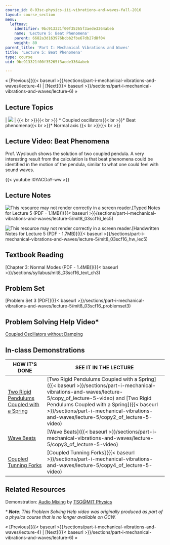```yaml
---
course_id: 8-03sc-physics-iii-vibrations-and-waves-fall-2016
layout: course_section
menu:
  leftnav:
    identifier: 9bc913321f00f35265f3aede3364abeb
    name: 'Lecture 5: Beat Phenomena'
    parent: 6682a3d163976bcbb2fbe67db27d8f04
    weight: 80
parent_title: 'Part I: Mechanical Vibrations and Waves'
title: 'Lecture 5: Beat Phenomena'
type: course
uid: 9bc913321f00f35265f3aede3364abeb

---
```


« [Previous]({{< baseurl >}}/sections/part-i-mechanical-vibrations-and-waves/lecture-4) | [Next]({{< baseurl >}}/sections/part-i-mechanical-vibrations-and-waves/lecture-6) »

Lecture Topics
--------------

| ![](/coursemedia/8-03sc-physics-iii-vibrations-and-waves-fall-2016/399a78dfbe2d4f60a90700df0d142614_L5.jpg) |  {{< br >}}{{< br >}} *   Coupled oscillators{{< br >}}*   Beat phenomena{{< br >}}*   Normal axis {{< br >}}{{< br >}}  

Lecture Video: Beat Phenomena
-----------------------------

Prof. Wyslouch shows the solution of two coupled pendula. A very interesting result from the calculation is that beat phenomena could be identified in the motion of the pendula, similar to what one could feel with sound waves.

{{< youtube I0YACDaY-ww >}}

Lecture Notes
-------------

![This resource may not render correctly in a screen reader.](/images/inacessible.gif)[Typed Notes for Lecture 5 (PDF - 1.1MB)]({{< baseurl >}}/sections/part-i-mechanical-vibrations-and-waves/lecture-5/mit8_03scf16_lec5)

![This resource may not render correctly in a screen reader.](/images/inacessible.gif)[Handwritten Notes for Lecture 5 (PDF - 1.7MB)]({{< baseurl >}}/sections/part-i-mechanical-vibrations-and-waves/lecture-5/mit8_03scf16_hw_lec5)

Textbook Reading
----------------

[Chapter 3: Normal Modes (PDF - 1.4MB)]({{< baseurl >}}/sections/syllabus/mit8_03scf16_text_ch3) 

Problem Set
-----------

[Problem Set 3 (PDF)]({{< baseurl >}}/sections/part-i-mechanical-vibrations-and-waves/lecture-5/mit8_03scf16_problemset3)

Problem Solving Help Video\*
----------------------------

[Coupled Oscillators without Damping](/courses/res-8-005-vibrations-and-waves-problem-solving-fall-2012/sections/problem-solving-videos/coupled-oscillators-without-damping-1)

In-class Demonstrations
-----------------------

| HOW IT'S DONE | SEE IT IN THE LECTURE |
| --- | --- |
| [Two Rigid Pendulums Coupled with a Spring](http://tsgphysics.mit.edu/front/?page=demo.php&letnum=C%2019&show=0) | [Two Rigid Pendulums Coupled with a Spring]({{< baseurl >}}/sections/part-i-mechanical-vibrations-and-waves/lecture-5/copy_of_lecture-5-video) and [Two Rigid Pendulums Coupled with a Spring]({{< baseurl >}}/sections/part-i-mechanical-vibrations-and-waves/lecture-5/copy2_of_lecture-5-video) |
| [Wave Beats](http://tsgphysics.mit.edu/front/?page=demo.php&letnum=C%2041&show=0) | [Wave Beats]({{< baseurl >}}/sections/part-i-mechanical-vibrations-and-waves/lecture-5/copy3_of_lecture-5-video) |
| [Coupled Tunning Forks](http://tsgphysics.mit.edu/front/?page=demo.php&letnum=C%2046&show=0) | [Coupled Tunning Forks]({{< baseurl >}}/sections/part-i-mechanical-vibrations-and-waves/lecture-5/copy4_of_lecture-5-video) 

Related Resources
-----------------

Demonstration: [Audio Mixing](http://tsgphysics.mit.edu/front/?page=demo.php&letnum=C%2049&show=0) by [TSG@MIT Physics](http://tsgphysics.mit.edu/front/)

_\* **Note**: This Problem Solving Help video was originally produced as part of a physics course that is no longer available on OCW._

« [Previous]({{< baseurl >}}/sections/part-i-mechanical-vibrations-and-waves/lecture-4) | [Next]({{< baseurl >}}/sections/part-i-mechanical-vibrations-and-waves/lecture-6) »